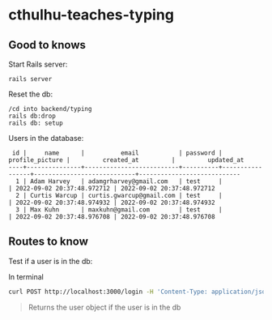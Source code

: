 # cthulhu-teaches-typing

## Good to knows

Start Rails server:
```
rails server
```

Reset the db:
```
/cd into backend/typing
rails db:drop
rails db: setup
```

Users in the database:
```
 id |     name      |          email           | password | profile_picture |         created_at         |         updated_at
----+---------------+--------------------------+----------+-----------------+----------------------------+----------------------------
  1 | Adam Harvey   | adamgrharvey@gmail.com   | test     |                 | 2022-09-02 20:37:48.972712 | 2022-09-02 20:37:48.972712
  2 | Curtis Warcup | curtis.gwarcup@gmail.com | test     |                 | 2022-09-02 20:37:48.974932 | 2022-09-02 20:37:48.974932
  3 | Max Kuhn      | maxkuhn@gmail.com        | test     |                 | 2022-09-02 20:37:48.976708 | 2022-09-02 20:37:48.976708
```


## Routes to know

Test if a user is in the db:

In terminal
```bash
curl POST http://localhost:3000/login -H 'Content-Type: application/json' -d '{"password":"test","email":"adamgrharvey@gmail.com"}' -v
```
> Returns the user object if the user is in the db

